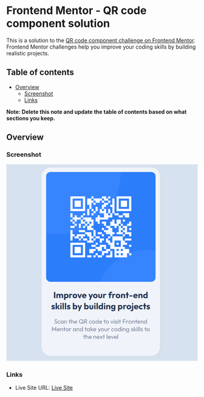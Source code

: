 # Frontend Mentor - QR code component solution

This is a solution to the [QR code component challenge on Frontend Mentor](https://www.frontendmentor.io/challenges/qr-code-component-iux_sIO_H). Frontend Mentor challenges help you improve your coding skills by building realistic projects. 

## Table of contents

- [Overview](#overview)
  - [Screenshot](#screenshot)
  - [Links](#links)


**Note: Delete this note and update the table of contents based on what sections you keep.**

## Overview

### Screenshot

![](./images/Screenshot%202024-06-15%20155657.png)

### Links

- Live Site URL: [Live Site](https://willecs.github.io/qr-code/)



